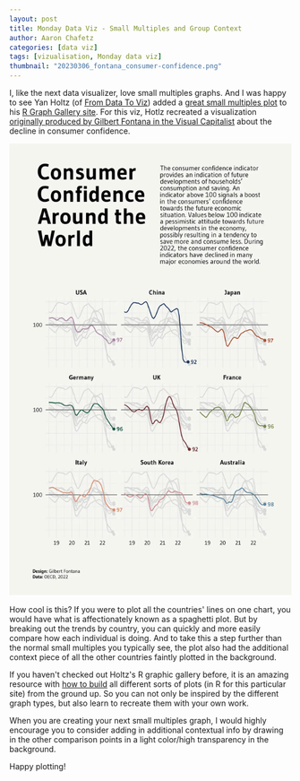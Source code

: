 ```yaml
---
layout: post
title: Monday Data Viz - Small Multiples and Group Context
author: Aaron Chafetz
categories: [data viz]
tags: [vizualisation, Monday data viz]
thumbnail: "20230306_fontana_consumer-confidence.png"
---
```


I, like the next data visualizer, love small multiples graphs. And I was happy to see Yan Holtz (of [From Data To Viz](https://www.data-to-viz.com/)) added a [great small multiples plot](https://r-graph-gallery.com/web-line-chart-small-multiple-all-group-greyed-out.html) to his [R Graph Gallery site](https://r-graph-gallery.com/index.html). For this viz, Hotlz recreated a visualization [originally produced by Gilbert Fontana in the Visual Capitalist](https://www.visualcapitalist.com/cp/charting-the-global-decline-in-consumer-confidence/) about the decline in consumer confidence.

![small multiples line graph showing declining consumer confidence across a number of countries](/assets/images/posts/20230306_fontana_consumer-confidence.png)

How cool is this? If you were to plot all the countries' lines on one chart, you would have what is affectionately known as a spaghetti plot. But by breaking out the trends by country, you can quickly and more easily compare how each individual is doing. And to take this a step further than the normal small multiples you typically see, the plot also had the additional context piece of all the other countries faintly plotted in the background.

If you haven't checked out Holtz's R graphic gallery before, it is an amazing resource with [how to build](https://r-graph-gallery.com/web-line-chart-small-multiple-all-group-greyed-out.html) all different sorts of plots (in R for this particular site) from the ground up. So you can not only be inspired by the different graph types, but also learn to recreate them with your own work.

When you are creating your next small multiples graph, I would highly encourage you to consider adding in additional contextual info by drawing in the other comparison points in a light color/high transparency in the background.

Happy plotting!